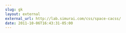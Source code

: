 ```yaml
---
slug: gk
layout: external
external_url: http://lab.simurai.com/css/space-cacss/
date: 2011-10-06T16:43:31-05:00
---
```

